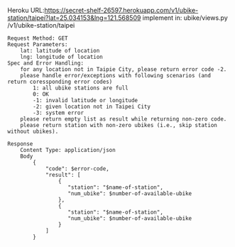 Heroku URL:https://secret-shelf-26597.herokuapp.com/v1/ubike-station/taipei?lat=25.034153&lng=121.568509
implement in: ubike/views.py
/v1/ubike-station/taipei

    Request Method: GET
    Request Parameters:
        lat: latitude of location
        lng: longitude of location
    Spec and Error Handling:
        for any location not in Taipie City, please return error code -2.
        please handle error/exceptions with following scenarios (and return coressponding error codes)
            1: all ubike stations are full
            0: OK
            -1: invalid latitude or longitude
            -2: given location not in Taipei City
            -3: system error
        please return empty list as result while returning non-zero code.
        please return station with non-zero ubikes (i.e., skip station without ubikes).

    Response
        Content Type: application/json
        Body
            {
                "code": $error-code,
                "result": [
                    {
                       "station": "$name-of-station", 
                       "num_ubike": $number-of-available-ubike
                    },
                    {
                       "station": "$name-of-station", 
                       "num_ubike": $number-of-available-ubike
                    }
                ]
            }

